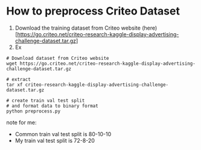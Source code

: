 # How to preprocess Criteo Dataset

1. Download the training dataset from Criteo website (here)[https://go.criteo.net/criteo-research-kaggle-display-advertising-challenge-dataset.tar.gz]
2. Ex

```shell
# Download dataset from Criteo website
wget https://go.criteo.net/criteo-research-kaggle-display-advertising-challenge-dataset.tar.gz

# extract
tar xf criteo-research-kaggle-display-advertising-challenge-dataset.tar.gz

# create train val test split
# and format data to binary format
python preprocess.py
```

note for me:

- Common train val test split is 80-10-10
- My train val test split is 72-8-20
